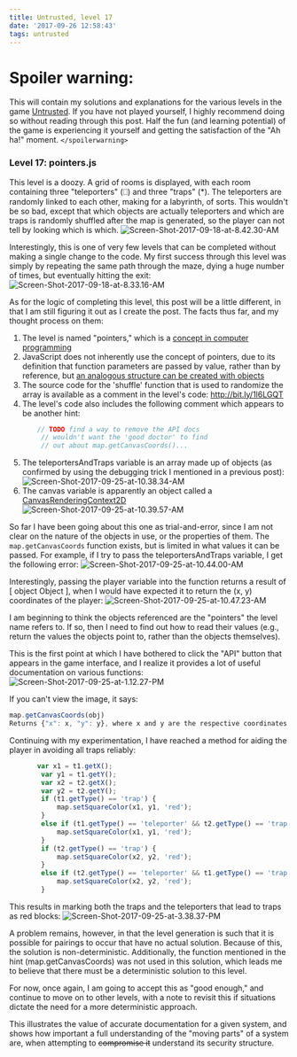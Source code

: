 ```yaml
---
title: Untrusted, level 17
date: '2017-09-26 12:58:43'
tags: untrusted
---
```


# Spoiler warning:
This will contain my solutions and explanations for the various levels in the game [Untrusted](https://alexnisnevich.github.io/untrusted/). If you have not played yourself, I highly recommend doing so without reading through this post. Half the fun (and learning potential) of the game is experiencing it yourself and getting the satisfaction of the "Ah ha!" moment.
`</spoilerwarning>`

### Level 17: pointers.js
This level is a doozy. A grid of rooms is displayed, with each room containing three "teleporters" (⎕) and three "traps" (\*). The teleporters are randomly linked to each other, making for a labyrinth, of sorts. This wouldn't be so bad, except that which objects are actually teleporters and which are traps is randomly shuffled after the map is generated, so the player can not tell by looking which is which.
![Screen-Shot-2017-09-18-at-8.42.30-AM](/assets/images/Screen-Shot-2017-09-18-at-8.42.30-AM.png)

Interestingly, this is one of very few levels that can be completed without making a single change to the code. My first success through this level was simply by repeating the same path through the maze, dying a huge number of times, but eventually hitting the exit:
![Screen-Shot-2017-09-18-at-8.33.16-AM](/assets/images/Screen-Shot-2017-09-18-at-8.33.16-AM.png)

As for the logic of completing this level, this post will be a little different, in that I am still figuring it out as I create the post. The facts thus far, and my thought process on them:

1. The level is named "pointers," which is a [concept in computer programming](https://en.wikipedia.org/wiki/Pointer_(computer_programming))
2. JavaScript does not inherently use the concept of pointers, due to its definition that function parameters are passed by value, rather than by reference, but [an analogous structure can be created with objects](https://stackoverflow.com/questions/10231868/pointers-in-javascript)
3. The source code for the 'shuffle' function that is used to randomize the array is available as a comment in the level's code: http://bit.ly/1l6LGQT
4. The level's code also includes the following comment which appears to be another hint:
~~~ javascript
       // TODO find a way to remove the API docs
        // wouldn't want the 'good doctor' to find
        // out about map.getCanvasCoords()...
~~~
5. The teleportersAndTraps variable is an array made up of objects (as confirmed by using the debugging trick I mentioned in a previous post):
![Screen-Shot-2017-09-25-at-10.38.34-AM](/assets/images/Screen-Shot-2017-09-25-at-10.38.34-AM.png)
6. The canvas variable is apparently an object called a [CanvasRenderingContext2D](https://www.w3.org/TR/2dcontext/)
![Screen-Shot-2017-09-25-at-10.39.57-AM](/assets/images/Screen-Shot-2017-09-25-at-10.39.57-AM.png)

So far I have been going about this one as trial-and-error, since I am not clear on the nature of the objects in use, or the properties of them.
The `map.getCanvasCoords` function exists, but is limited in what values it can be passed. For example, if I try to pass the teleportersAndTraps variable, I get the following error:
![Screen-Shot-2017-09-25-at-10.44.00-AM](/assets/images/Screen-Shot-2017-09-25-at-10.44.00-AM.png)

Interestingly, passing the player variable into the function returns a result of [ object Object ], when I would have expected it to return the (x, y) coordinates of the player:
![Screen-Shot-2017-09-25-at-10.47.23-AM](/assets/images/Screen-Shot-2017-09-25-at-10.47.23-AM.png)

I am beginning to think the objects referenced are the "pointers" the level name refers to. If so, then I need to find out how to read their values (e.g., return the values the objects point to, rather than the objects themselves).

This is the first point at which I have bothered to click the "API" button that appears in the game interface, and I realize it provides a lot of useful documentation on various functions:
![Screen-Shot-2017-09-25-at-1.12.27-PM](/assets/images/Screen-Shot-2017-09-25-at-1.12.27-PM.png)

If you can't view the image, it says:
~~~ javascript
map.getCanvasCoords(obj)
Returns {"x": x, "y": y}, where x and y are the respective coordinates of the given object on the canvas returned by map.getCanvasContext().
~~~

Continuing with my experimentation, I have reached a method for aiding the player in avoiding all traps reliably:
~~~ javascript
       var x1 = t1.getX();
        var y1 = t1.getY();
        var x2 = t2.getX();
        var y2 = t2.getY();
        if (t1.getType() == 'trap') {
        	map.setSquareColor(x1, y1, 'red');
        }
        else if (t1.getType() == 'teleporter' && t2.getType() == 'trap') {
        	map.setSquareColor(x1, y1, 'red');
        }
        if (t2.getType() == 'trap') {
        	map.setSquareColor(x2, y2, 'red');
        }
        else if (t2.getType() == 'teleporter' && t1.getType() == 'trap') {
        	map.setSquareColor(x2, y2, 'red');
        }
~~~
This results in marking both the traps and the teleporters that lead to traps as red blocks:
![Screen-Shot-2017-09-25-at-3.38.37-PM](/assets/images/Screen-Shot-2017-09-25-at-3.38.37-PM.png)

A problem remains, however, in that the level generation is such that it is possible for pairings to occur that have no actual solution. Because of this, the solution is non-deterministic. Additionally, the function mentioned in the hint (map.getCanvasCoords) was not used in this solution, which leads me to believe that there must be a deterministic solution to this level.

For now, once again, I am going to accept this as "good enough," and continue to move on to other levels, with a note to revisit this if situations dictate the need for a more deterministic approach.

This illustrates the value of accurate documentation for a given system, and shows how important a full understanding of the "moving parts" of a system are, when attempting to ~~compromise it~~ understand its security structure.

